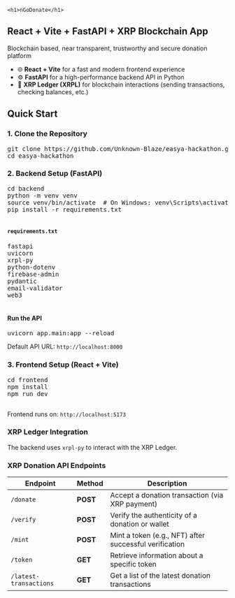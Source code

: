 
    <h1>nGoDonate</h1>
  <h2>React + Vite + FastAPI + XRP Blockchain App</h2>
  <p>Blockchain based, near transparent, trustworthy and secure donation platform</p>
  <ul>
    <li>🌐 <strong>React + Vite</strong> for a fast and modern frontend experience</li>
    <li>⚙️ <strong>FastAPI</strong> for a high-performance backend API in Python</li>
    <li>🔗 <strong>XRP Ledger (XRPL)</strong> for blockchain interactions (sending transactions, checking balances, etc.)</li>
  </ul>

  <h2>Quick Start</h2>
  <h3>1. Clone the Repository</h3>
  <pre>git clone https://github.com/Unknown-Blaze/easya-hackathon.git
cd easya-hackathon</pre>

  <h3>2. Backend Setup (FastAPI)</h3>
  <pre>
cd backend
python -m venv venv
source venv/bin/activate  # On Windows: venv\Scripts\activate
pip install -r requirements.txt
  </pre>

  <h4><code>requirements.txt</code></h4>
  <pre>
fastapi
uvicorn
xrpl-py
python-dotenv
firebase-admin
pydantic
email-validator
web3
  </pre>

  <h4>Run the API</h4>
  <pre>uvicorn app.main:app --reload</pre>
  <p>Default API URL: <code>http://localhost:8000</code></p>

  <h3>3. Frontend Setup (React + Vite)</h3>
  <pre>
cd frontend
npm install
npm run dev
  </pre>
  <p>Frontend runs on: <code>http://localhost:5173</code></p>

  <h3> XRP Ledger Integration</h3>
  <p>The backend uses <code>xrpl-py</code> to interact with the XRP Ledger.</p>

  <h3> XRP Donation API Endpoints</h3>
    <table>
      <thead>
        <tr>
          <th>Endpoint</th>
          <th>Method</th>
          <th>Description</th>
        </tr>
      </thead>
      <tbody>
        <tr>
          <td><code>/donate</code></td>
          <td><strong>POST</strong></td>
          <td>Accept a donation transaction (via XRP payment)</td>
        </tr>
        <tr>
          <td><code>/verify</code></td>
          <td><strong>POST</strong></td>
          <td>Verify the authenticity of a donation or wallet</td>
        </tr>
        <tr>
          <td><code>/mint</code></td>
          <td><strong>POST</strong></td>
          <td>Mint a token (e.g., NFT) after successful verification</td>
        </tr>
        <tr>
          <td><code>/token</code></td>
          <td><strong>GET</strong></td>
          <td>Retrieve information about a specific token</td>
        </tr>
        <tr>
          <td><code>/latest-transactions</code></td>
          <td><strong>GET</strong></td>
          <td>Get a list of the latest donation transactions</td>
        </tr>
      </tbody>
    </table>

